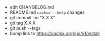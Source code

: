 - edit CHANGELOG.md
- README.md `cachix --help` changes
- git commit -m "X.X.X"
- git tag X.X.X
- git push --tags
- bump link to https://cachix.org/api/v1/install
